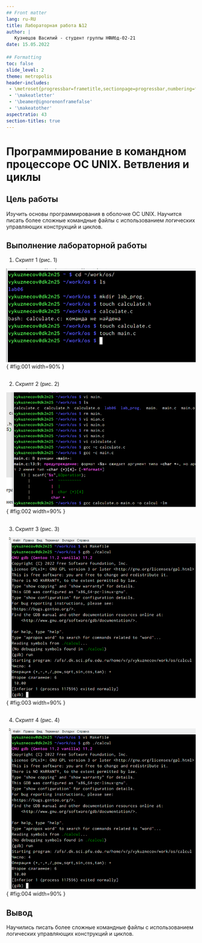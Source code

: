 ```yaml
---
## Front matter
lang: ru-RU
title: Лабораторная работа №12
author: |
   Кузнецов Василий - студент группы НФИбд-02-21
date: 15.05.2022

## Formatting
toc: false
slide_level: 2
theme: metropolis
header-includes: 
 - \metroset{progressbar=frametitle,sectionpage=progressbar,numbering=fraction}
 - '\makeatletter'
 - '\beamer@ignorenonframefalse'
 - '\makeatother'
aspectratio: 43
section-titles: true
---
```


# Программирование в командном процессоре ОС UNIX. Ветвления и циклы

## Цель работы

Изучить основы программирования в оболочке ОС UNIX. Научится писать более
сложные командные файлы с использованием логических управляющих конструкций
и циклов.

## Выполнение лабораторной работы

1. Скрипт 1 (рис. 1)

![Скрипт 1](../report/images/1.png){ #fig:001 width=90% }

##

2. Скрипт 2 (рис. 2)

![Скрипт 2](../report/images/2.png){ #fig:002 width=90% }

##

3. Скрипт 3 (рис. 3)

![Скрипт 1](../report/images/3.png){ #fig:003 width=90% }

##

4. Скрипт 4 (рис. 4)

![Скрипт 4](../report/images/3.png){ #fig:004 width=90% }

## Вывод

Научились писать более сложные командные файлы с использованием логических управляющих конструкций и циклов.